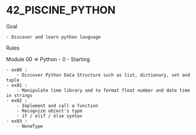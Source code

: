 # 42_PISCINE_PYTHON

Goal

    - Discover and learn python language

Rules


Module 00 => Python - 0 - Starting
    
    - ex00 : 
        - Discover Python Data Structure such as list, dictionary, set and tuple
    - ex01 :
        - Manipulate time library and to format float number and date time in strings
    - ex02 :
        - Implement and call a function
        - Recognize object's type
        - if / elif / else syntax
    - ex03 :
        - NoneType
    
